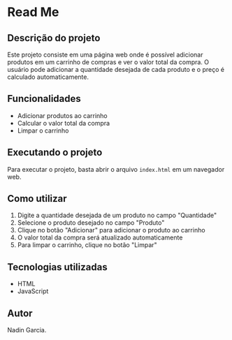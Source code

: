 # Read Me

## Descrição do projeto
Este projeto consiste em uma página web onde é possível adicionar produtos em um carrinho de compras e ver o valor total da compra. O usuário pode adicionar a quantidade desejada de cada produto e o preço é calculado automaticamente.

## Funcionalidades
- Adicionar produtos ao carrinho
- Calcular o valor total da compra
- Limpar o carrinho

## Executando o projeto
Para executar o projeto, basta abrir o arquivo `index.html` em um navegador web.

## Como utilizar
1. Digite a quantidade desejada de um produto no campo "Quantidade"
2. Selecione o produto desejado no campo "Produto"
3. Clique no botão "Adicionar" para adicionar o produto ao carrinho
4. O valor total da compra será atualizado automaticamente
5. Para limpar o carrinho, clique no botão "Limpar"

## Tecnologias utilizadas
- HTML
- JavaScript

## Autor
Nadin Garcia.
